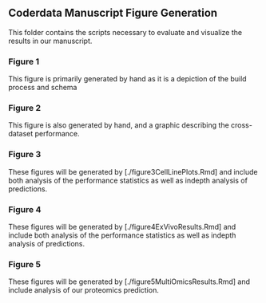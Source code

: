 ## Coderdata Manuscript Figure Generation  

This folder contains the scripts necessary to evaluate and visualize the results in our manuscript.

### Figure 1
This figure is primarily generated by hand as it is a depiction of the build process and schema

### Figure 2
This figure is also generated by hand, and a graphic describing the cross-dataset performance.

### Figure 3
These figures will be generated by [./figure3CellLinePlots.Rmd] and include both analysis of the performance 
statistics as well as indepth analysis of predictions. 


### Figure 4
These figures will be generated by [./figure4ExVivoResults.Rmd] and include both analysis of the performance 
statistics as well as indepth analysis of predictions. 


### Figure 5
These figures will be generated by [./figure5MultiOmicsResults.Rmd] and include analysis of our proteomics
prediction.
